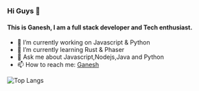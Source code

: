 ### Hi Guys 👋

#### This is Ganesh, I am a full stack developer and Tech enthusiast. 

- 🔭 I’m currently working on Javascript & Python
- 🌱 I’m currently learning Rust & Phaser
- 💬 Ask me about Javascript,Nodejs,Java and Python
- 📫 How to reach me: [Ganesh](https://twitter.com/ganeshrajadev)

![Top Langs](https://github-readme-stats.vercel.app/api/top-langs/?username=ganeshraja10)
